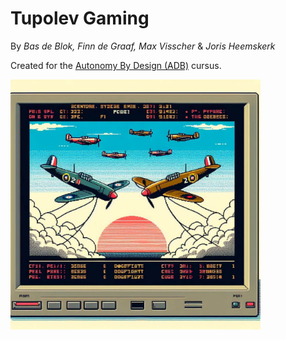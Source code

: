 # Tupolev Gaming
By *Bas de Blok, Finn de Graaf, Max Visscher* & *Joris Heemskerk*

Created for the [Autonomy By Design (ADB)](https://canvas.hu.nl/courses/39869/pages/kennisroute-ai) cursus.

 <img src="assets/dogfight.png" alt="[Retro image of dogfight" width="400" height="400">
 